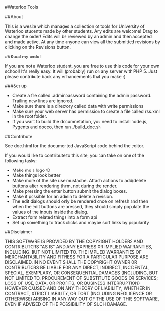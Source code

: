 #Waterloo Tools

##About

This is a wesite which manages a collection of tools for 
University of Waterloo students
made by other students. Any edits are welcome! Drag to change
the order! Edits will be reviewed by an admin and then accepted 
and made active. At any time anyone can view all 
the submitted revisions by clicking on the Revisions button.

##Steal my code!

If you are not a Waterloo student, you are free to use 
this code for your own school!
It's really easy. It will (probably) run on any server with PHP 5.
Just please contribute back any enhancements that you make :)

###Set up
- Create a file called .adminpassword containing the admin password. Trailing new lines are ignored.
- Make sure there is a directory called data with write permissions
- Make sure your web server has permission to create a file called rss.xml in the root folder.
- If you want to build the documnetation, you need to install node.js, Pygents and docco, then run ./build_doc.sh

##Contribute

See doc.html for the documented JavaScript code behind the editor.

If you would like to contribute to this site, you can take on 
one of the following tasks:

- Make me a logo :D
- Make things look better
- Make more of the site use mustache. Attach actions to 
  add/delete buttons after rendering them, not during the render.
- Make pressing the enter button submit the dialog boxes.
- Make it possible for an admin to delete a revision.
- The edit dialogs should only be rendered once on refresh 
  and then when the edit buttons are pressed, they should simply populate the values of the inputs inside the dialog.
- Extract form related things into a form api
- Set up something to track clicks and maybe sort links by popularity

##Disclaimer

THIS SOFTWARE IS PROVIDED BY THE COPYRIGHT HOLDERS AND CONTRIBUTORS "AS IS"
AND ANY EXPRESS OR IMPLIED WARRANTIES, INCLUDING, BUT NOT LIMITED TO, THE
IMPLIED WARRANTIES OF MERCHANTABILITY AND FITNESS FOR A PARTICULAR PURPOSE
ARE DISCLAIMED. IN NO EVENT SHALL THE COPYRIGHT OWNER OR CONTRIBUTORS BE
LIABLE FOR ANY DIRECT, INDIRECT, INCIDENTAL, SPECIAL, EXEMPLARY, OR
CONSEQUENTIAL DAMAGES (INCLUDING, BUT NOT LIMITED TO, PROCUREMENT OF
SUBSTITUTE GOODS OR SERVICES; LOSS OF USE, DATA, OR PROFITS; OR BUSINESS
INTERRUPTION) HOWEVER CAUSED AND ON ANY THEORY OF LIABILITY, WHETHER IN
CONTRACT, STRICT LIABILITY, OR TORT (INCLUDING NEGLIGENCE OR OTHERWISE)
ARISING IN ANY WAY OUT OF THE USE OF THIS SOFTWARE, EVEN IF ADVISED OF THE
POSSIBILITY OF SUCH DAMAGE.
